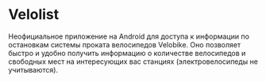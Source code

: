# Velolist

Неофициальное приложение на Android для доступа к информации по остановкам системы проката велосипедов Velobike.
Оно позволяет быстро и удобно получить информацию о количестве велосипедов и свободных мест на интересующих вас станциях (электровелосипеды не учитываются).
